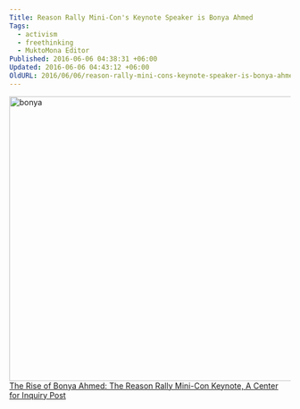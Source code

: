 ```yaml
---
Title: Reason Rally Mini-Con's Keynote Speaker is Bonya Ahmed
Tags:
  - activism
  - freethinking
  - MuktoMona Editor
Published: 2016-06-06 04:38:31 +06:00
Updated: 2016-06-06 04:43:12 +06:00
OldURL: 2016/06/06/reason-rally-mini-cons-keynote-speaker-is-bonya-ahmed/
---
```


<a href="https://enblog.muktomona.com/2016/06/06/reason-rally-mini-cons-keynote-speaker-is-bonya-ahmed/bonya/" rel="attachment wp-att-4716"><img src="https://enblog.muktomona.com/wp-content/uploads/2016/06/bonya.jpg" alt="bonya" width="825" height="510" class="aligncenter size-full wp-image-4716" /></a><a href="https://centerforinquiry.live/2016/06/05/the-rise-of-bonya-ahmed-the-reason-rally-mini-con-keynote/"> The Rise of Bonya Ahmed: The Reason Rally Mini-Con Keynote, A Center for Inquiry Post</a>

